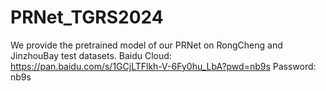 # PRNet_TGRS2024
We provide the pretrained model of our PRNet on RongCheng and JinzhouBay test datasets.
Baidu Cloud: https://pan.baidu.com/s/1GCjLTFlkh-V-6Fy0hu_LbA?pwd=nb9s  Password: nb9s 
